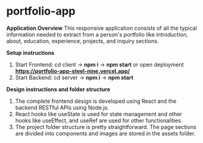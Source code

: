 # portfolio-app

**Application Overview**
This responsive application consists of all the typical information needed to extract from a person's portfolio like introduction, about, education, experience, projects, and inquiry sections.

**Setup instructions**
1. Start Frontend: cd client -> **npm i** -> **npm start** or open deployment **https://portfolio-app-steel-nine.vercel.app/**
2. Start Backend: cd server -> **npm i** -> **npm start**

**Design instructions and folder structure**
1. The complete frontend design is developed using React and the backend RESTful APIs using Node.js.
2. React hooks like useState is used for state management and other hooks like useEffect, and useRef are used for other functionalities.
3. The project folder structure is pretty straightforward. The page sections are divided into components and images are stored in the assets folder.
